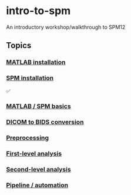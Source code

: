 # intro-to-spm
An introductory workshop/walkthrough to SPM12 


## Topics


### [MATLAB installation](./walkthrough/matlab_install.md)

### [SPM installation](./walkthrough/spm_install.md)
:white_check_mark:

### [MATLAB / SPM basics](./walkthrough/basics.md)

### [DICOM to BIDS conversion](./walkthrough/convert.md)

### [Preprocessing](./walkthrough/preprocessing.md)

### [First-level analysis](./walkthrough/firstlevel.md)

### [Second-level analysis](./walkthrough/secondlevel.md)

### [Pipeline / automation](./walkthrough/pipeline.md)